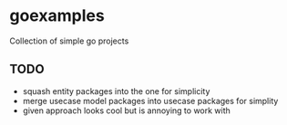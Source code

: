 # goexamples
Collection of simple go projects

## TODO

* squash entity packages into the one for simplicity
* merge usecase model packages into usecase packages for simplity
* given approach looks cool but is annoying to work with
